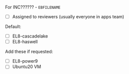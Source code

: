 For INC?????? - `EBFILENAME`

* [ ] Assigned to reviewers (usually everyone in apps team)

Default:
* [ ] EL8-cascadelake
* [ ] EL8-haswell

Add these if requested:
* [ ] EL8-power9
* [ ] Ubuntu20 VM

